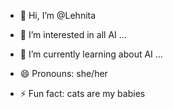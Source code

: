 - 👋 Hi, I’m @Lehnita
- 👀 I’m interested in all AI ...
- 🌱 I’m currently learning about AI ...

- 😄 Pronouns: she/her
- ⚡ Fun fact: cats are my babies

<!---
Lehnita/Lehnita is a ✨ special ✨ repository because its `README.md` (this file) appears on your GitHub profile.
You can click the Preview link to take a look at your changes.
--->
